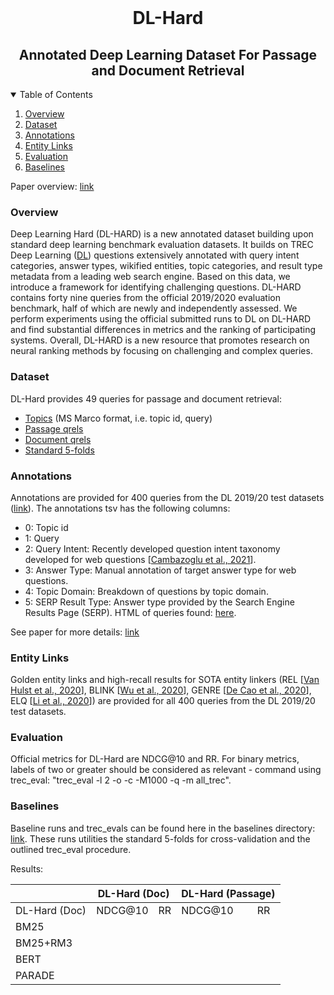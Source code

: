 

<!-- Title -->
<br />
<p align="center">
    <h1 align="center">DL-Hard</h1>
    <h2 align="center">Annotated Deep Learning Dataset For Passage and Document Retrieval</h2>

<!-- TABLE OF CONTENTS -->
<details open="open">
  <summary>Table of Contents</summary>
  <ol>
    <li><a href="#overview">Overview</a>
    <li><a href="#dataset">Dataset</a></li>
    <li><a href="#annotations">Annotations</a></li>
    <li><a href="#entity-links">Entity Links</a></li>
    <li><a href="#evaluation">Evaluation</a></li>
    <li><a href="#baselines">Baselines</a></li>

  </ol>
</details>

Paper overview: <a href="">link</a>


<!-- Overview -->
<h3 id="overview">Overview</h3>
<p> Deep Learning Hard (DL-HARD) is a new annotated dataset building upon standard deep learning benchmark evaluation 
datasets. It builds on TREC Deep Learning (<a href="https://microsoft.github.io/msmarco/TREC-Deep-Learning-2020.html">DL</a>) 
questions extensively annotated with query intent categories, answer types, wikified entities, topic categories, and 
result type metadata from a leading web search engine. Based on this data, we introduce a framework for identifying 
challenging questions. DL-HARD contains forty nine queries from the official 2019/2020 evaluation benchmark, half of 
which are newly and independently assessed. We perform experiments using the official submitted runs to DL on DL-HARD 
and find substantial differences in metrics and the ranking of participating systems. Overall, DL-HARD is a new resource 
that promotes research on neural ranking methods by focusing on challenging and complex queries. </p>

<!-- Dataset -->
<h3 id="dataset">Dataset</h3>
DL-Hard provides 49 queries for passage and document retrieval:
  <ul>
    <li><a href="https://github.com/grill-lab/DL-Hard/blob/main/dataset/topics.tsv">Topics</a> (MS Marco format, i.e. topic id, query) 
    <li><a href="https://github.com/grill-lab/DL-Hard/blob/main/dataset/dl_hard-passage.qrels">Passage qrels</a></li>
    <li><a href="https://github.com/grill-lab/DL-Hard/blob/main/dataset/dl_hard-doc.qrels">Document qrels</a></li>
    <li><a href="https://github.com/grill-lab/DL-Hard/blob/main/dataset/folds.json">Standard 5-folds</a></li>
  </ul>

<!-- Annotations -->
<h3 id="annotations">Annotations</h3>
Annotations are provided for 400 queries from the DL 2019/20 test datasets (<a href="https://github.com/grill-lab/DL-Hard/blob/main/annotations/query/annotations.tsv">link</a>).
The annotations tsv has the following columns:
  <ul>
    <li>0: Topic id</li>
    <li>1: Query</li>
    <li>2: Query Intent: Recently developed question intent taxonomy developed for web questions 
    [<a href="http://marksanderson.org/publications/my_papers/CHIIR21b.pdf">Cambazoglu et al., 2021</a>]. </li>
    <li>3: Answer Type: Manual annotation of target answer type for web questions. </li>
    <li>4: Topic Domain: Breakdown of questions by topic domain. </li>
    <li>5: SERP Result Type: Answer type provided by the Search Engine Results Page (SERP). HTML of queries found: <a href="https://drive.google.com/file/d/1l6o9U9Qtu21MS9F27bkfEbN95yeDsu9S/view?usp=sharing">here</a>. </li>
  </ul>
  
See paper for more details: <a href="">link</a>

<!-- Entity Links -->
<h3 id="entity-links">Entity Links</h3>
Golden entity links and high-recall results for SOTA entity linkers 
(REL [<a href="https://arxiv.org/pdf/2006.01969.pdf">Van Hulst et al., 2020</a>], 
BLINK [<a href="https://www.aclweb.org/anthology/2020.emnlp-main.519/">Wu et al., 2020</a>], 
GENRE [<a href="https://arxiv.org/abs/2010.00904">De Cao et al., 2020</a>], 
ELQ [<a href="https://arxiv.org/abs/2010.02413">Li et al., 2020</a>]) are provided for all 400 queries from the DL 
2019/20 test datasets.

 
<!-- Evaluation -->
<h3 id="evaluation">Evaluation</h3>
Official metrics for DL-Hard are NDCG@10 and RR. For binary metrics, labels of two or greater should be considered as 
relevant - command using trec_eval: "trec_eval -l 2 -o -c -M1000 -q -m all_trec". 

<!-- Baselines -->
<h3 id="baselines">Baselines</h3>

Baseline runs and trec_evals can be found here in the baselines directory: <a href="https://github.com/grill-lab/DL-Hard/tree/main/dataset/">link</a>. 
These runs utilities the standard 5-folds for cross-validation and the outlined trec_eval procedure.

Results:


<table class="tg">
<thead>
  <tr>
    <th class="tg-0lax"></th>
    <th class="tg-1wig" colspan="2">DL-Hard (Doc)</th>
    <th class="tg-1wig" colspan="2">DL-Hard (Passage)</th>
  </tr>
</thead>
<tbody>
  <tr>
    <td class="tg-1wig">DL-Hard (Doc)</td>
    <td class="tg-1wig">NDCG@10</td>
    <td class="tg-1wig">RR</td>
    <td class="tg-1wig"><span style="font-weight:400;font-style:normal">NDCG@10</span></td>
    <td class="tg-1wig">RR</td>
  </tr>
  <tr>
    <td class="tg-0lax">BM25</td>
    <td class="tg-0lax"></td>
    <td class="tg-0lax"></td>
    <td class="tg-0lax"></td>
    <td class="tg-0lax"></td>
  </tr>
  <tr>
    <td class="tg-0lax">BM25+RM3</td>
    <td class="tg-0lax"></td>
    <td class="tg-0lax"></td>
    <td class="tg-0lax"></td>
    <td class="tg-0lax"></td>
  </tr>
  <tr>
    <td class="tg-0lax">BERT</td>
    <td class="tg-0lax"></td>
    <td class="tg-0lax"></td>
    <td class="tg-0lax"></td>
    <td class="tg-0lax"></td>
  </tr>
  <tr>
    <td class="tg-0lax">PARADE</td>
    <td class="tg-0lax"></td>
    <td class="tg-0lax"></td>
    <td class="tg-0lax"></td>
    <td class="tg-0lax"></td>
  </tr>
</tbody>
</table>



  

